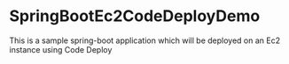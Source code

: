 # SpringBootEc2CodeDeployDemo
This is a sample spring-boot application which will be deployed on an Ec2 instance using Code Deploy

